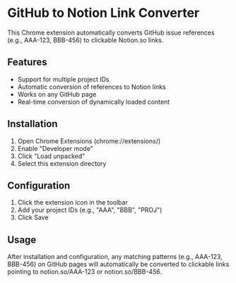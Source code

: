 # GitHub to Notion Link Converter

This Chrome extension automatically converts GitHub issue references (e.g., AAA-123, BBB-456) to clickable Notion.so links.

## Features

- Support for multiple project IDs
- Automatic conversion of references to Notion links
- Works on any GitHub page
- Real-time conversion of dynamically loaded content

## Installation

1. Open Chrome Extensions (chrome://extensions/)
2. Enable "Developer mode"
3. Click "Load unpacked"
4. Select this extension directory

## Configuration

1. Click the extension icon in the toolbar
2. Add your project IDs (e.g., "AAA", "BBB", "PROJ")
3. Click Save

## Usage

After installation and configuration, any matching patterns (e.g., AAA-123, BBB-456) on GitHub pages will automatically be converted to clickable links pointing to notion.so/AAA-123 or notion.so/BBB-456.